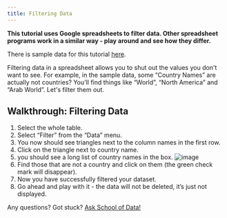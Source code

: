 ```yaml
---
title: Filtering Data
---
```


**This tutorial uses Google spreadsheets to filter data. Other spreadsheet programs work in a similar way - play around and see how they differ.**

There is sample data for this tutorial [here](http://dump.tentacleriot.eu/wb-gdp-health-life.csv).

Filtering data in a spreadsheet allows you to shut out the values you don't want to see. For example, in the sample data, some “Country Names” are actually not countries? You'll find things like “World”, “North America” and “Arab World”. Let's filter them out.

Walkthrough: Filtering Data
---------------------------

1.  Select the whole table.
2.  Select “Filter” from the “Data” menu.
3.  You now should see triangles next to the column names in the first row.
4.  Click on the triangle next to country name.
5.  you should see a long list of country names in the box.
    ![image](http://farm9.staticflickr.com/8316/8070573150_2cf29b914f_o_d.png)
6.  Find those that are not a country and click on them (the green check mark will disappear).
7.  Now you have successfully filtered your dataset.
8.  Go ahead and play with it - the data will not be deleted, it’s just not displayed.

<div class="alert alert-info">Any questions? Got stuck? <a class="btn btn-large btn-info" href="http://ask.schoolofdata.org">Ask School of Data!</a></div>

